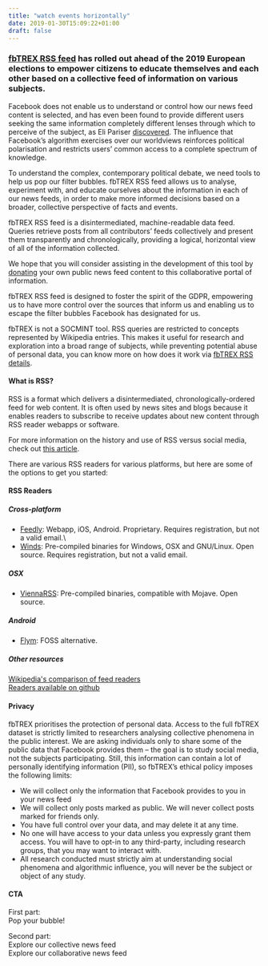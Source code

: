 ```yaml
---
title: "watch events horizontally"
date: 2019-01-30T15:09:22+01:00
draft: false
---
```


### [fbTREX RSS feed](https://facebook.tracking.exposed/rss/) has rolled out ahead of the 2019 European elections to empower citizens to educate themselves and each other based on a collective feed of information on various subjects.

Facebook does not enable us to understand or control how our news feed content is selected, and has even been found to provide different users seeking the same information completely different lenses through which to perceive of the subject, as Eli Pariser [discovered](https://www.rollingstone.com/politics/politics-news/book-excerpt-the-filter-bubble-by-eli-pariser-71053/). The influence that Facebook’s algorithm exercises over our worldviews reinforces political polarisation and restricts users’ common access to a complete spectrum of knowledge.

To understand the complex, contemporary political debate, we need tools to help us pop our filter bubbles. fbTREX RSS feed allows us to analyse, experiment with, and educate ourselves about the information in each of our news feeds, in order to make more informed decisions based on a broader, collective perspective of facts and events.

fbTREX RSS feed is a disintermediated, machine-readable data feed. Queries retrieve posts from all contributors’ feeds collectively and present them transparently and chronologically, providing a logical, horizontal view of all of the information collected.

We hope that you will consider assisting in the development of this tool by [donating](individual-text.md) your own public news feed content to this collaborative portal of information.

fbTREX RSS feed is designed to foster the spirit of the GDPR, empowering us to have more control over the sources that inform us and enabling us to escape the filter bubbles Facebook has designated for us.

fbTREX is not a SOCMINT tool. RSS queries are restricted to concepts represented by Wikipedia entries. This makes it useful for research and exploration into a broad range of subjects, while preventing potential abuse of personal data, you can know more on how does it work via [fbTREX RSS details](https://facebook.tracking.exposed/fbtrexRSS).

#### What is RSS?

RSS is a format which delivers a disintermediated, chronologically-ordered feed for web content. It is often used by news sites and blogs because it enables readers to subscribe to receive updates about new content through RSS reader webapps or software.

For more information on the history and use of RSS versus social media, check out [this article](https://motherboard.vice.com/en_us/article/a3mm4z/the-rise-and-demise-of-rss).

There are various RSS readers for various platforms, but here are some of the options to get you started:

#### RSS Readers
##### Cross-platform
* [Feedly](https://feedly.com/): Webapp, iOS, Android. Proprietary. Requires registration, but not a valid email.\
* [Winds](https://getstream.io/winds/): Pre-compiled binaries for Windows, OSX and GNU/Linux. Open source. Requires registration, but not a valid email.

##### OSX
* [ViennaRSS](https://github.com/ViennaRSS/vienna-rss/releases/tag/v/3.5.3): Pre-compiled binaries, compatible with Mojave. Open source.

##### Android
* [Flym](https://play.google.com/store/apps/details?id=net.frju.flym&hl=en_US): FOSS alternative.

##### Other resources
[Wikipedia's comparison of feed readers](https://en.wikipedia.org/wiki/Comparison_of_feed_aggregators)\
[Readers available on github](https://github.com/topics/rss-reader)

#### Privacy

fbTREX prioritises the protection of personal data. Access to the full fbTREX dataset is strictly limited to researchers analysing collective phenomena in the public interest. We are asking individuals only to share some of the public data that Facebook provides them – the goal is to study social media, not the subjects participating. Still, this information can contain a lot of personally identifying information (PII), so fbTREX’s ethical policy imposes the following limits:
* We will collect only the information that Facebook provides to you in your news feed
* We will collect only posts marked as public. We will never collect posts marked for friends only.
* You have full control over your data, and may delete it at any time.
* No one will have access to your data unless you expressly grant them access. You will have to opt-in to any third-party, including research groups, that you may want to interact with.
* All research conducted must strictly aim at understanding social phenomena and algorithmic influence, you will never be the subject or object of any study.

#### CTA
First part:\
Pop your bubble!

Second part:\
Explore our collective news feed\
Explore our collaborative news feed
